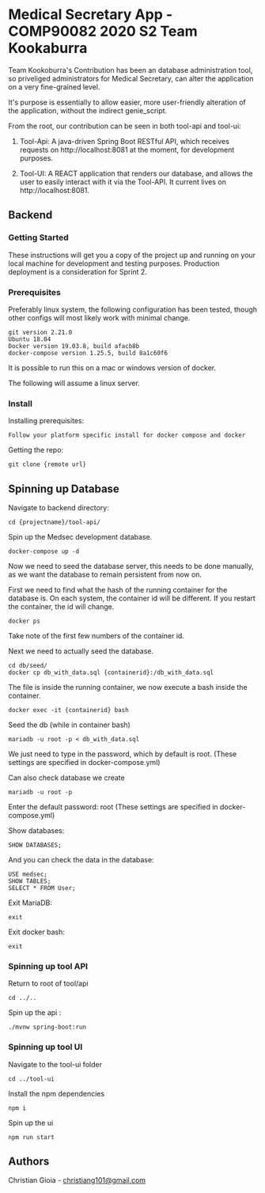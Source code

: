 
# Medical Secretary App - COMP90082 2020 S2 Team Kookaburra

Team Kookoburra's Contribution has been an database administration tool, so priveliged administrators for Medical Secretary, can alter the application on a very fine-grained level. 

It's purpose is essentially to allow easier, more user-friendly alteration of the application, without the indirect genie_script. 

From the root, our contribution can be seen in both tool-api and tool-ui: 

1. Tool-Api: A java-driven Spring Boot RESTful API, which receives requests on http://localhost:8081 at the moment, for development purposes. 

2. Tool-UI: A REACT application that renders our database, and allows the user to easily interact with it via the Tool-API. It current lives on http://localhost:8081. 

## Backend

### Getting Started

These instructions will get you a copy of the project up and running on your local machine for development and testing purposes. Production deployment is a consideration for Sprint 2. 

### Prerequisites

Preferably linux system, the following configuration has been tested, though other configs will most likely work with minimal change.  

```
git version 2.21.0
Ubuntu 18.04
Docker version 19.03.8, build afacb8b
docker-compose version 1.25.5, build 8a1c60f6
```

It is possible to run this on a mac or windows version of docker.  

The following will assume a linux server.  

### Install

Installing prerequisites:  

```
Follow your platform specific install for docker compose and docker
```

Getting the repo:  

```
git clone {remote url}
```

## Spinning up Database

Navigate to backend directory:  

```
cd {projectname}/tool-api/
```

Spin up the Medsec development database. 

```
docker-compose up -d
```

Now we need to seed the database server, this needs to be done manually, as we want the database to remain persistent from now on.  

First we need to find what the hash of the running container for the database is. On each system, the container id will be different. If you restart the container, the id will change.  

```
docker ps
```

Take note of the first few numbers of the container id.  

Next we need to actually seed the database.  

```
cd db/seed/
docker cp db_with_data.sql {containerid}:/db_with_data.sql
```

The file is inside the running container, we now execute a bash inside the container.  

```
docker exec -it {containerid} bash
```

Seed the db (while in container bash)  

```
mariadb -u root -p < db_with_data.sql
```

We just need to type in the password, which by default is root. (These settings are specified in docker-compose.yml)  

Can also check database we create  

```
mariadb -u root -p
```

Enter the default password: root (These settings are specified in docker-compose.yml)  

Show databases:  

```
SHOW DATABASES;
```

And you can check the data in the database:  

```
USE medsec;
SHOW TABLES;
SELECT * FROM User;
```

Exit MariaDB:  

```
exit
```

Exit docker bash:  

```
exit
```
### Spinning up tool API

Return to root of tool/api

```
cd ../..
```

Spin up the api : 

```
./mvnw spring-boot:run
```

### Spinning up tool UI

Navigate to the tool-ui folder

```
cd ../tool-ui
```

Install the npm dependencies 

```
npm i
```

Spin up the ui

```
npm run start
```

## Authors

Christian Gioia - christiang101@gmail.com  


